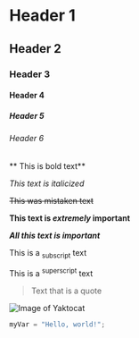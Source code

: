 # Header 1
## Header 2
### Header 3
#### Header 4
##### Header 5
###### Header 6
** This is bold text**

_This text is italicized_

~~This was mistaken text~~

**This text is _extremely_ important**

***All this text is important***

 This is a <sub>subscript</sub> text

 This is a <sup>superscript</sup> text

> Text that is a quote

![Image of Yaktocat](https://octodex.github.com/images/yaktocat.png)


``` python
myVar = "Hello, world!";
```
